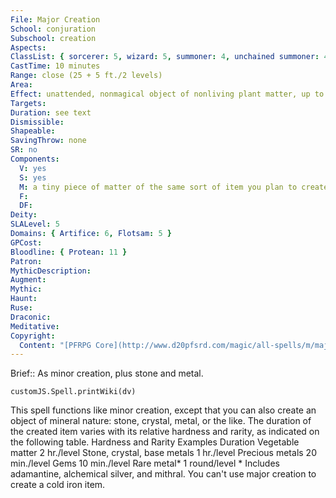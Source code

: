 ```yaml
---
File: Major Creation
School: conjuration
Subschool: creation
Aspects: 
ClassList: { sorcerer: 5, wizard: 5, summoner: 4, unchained summoner: 4, witch: 5, occultist: 4, psychic: 5 }
CastTime: 10 minutes
Range: close (25 + 5 ft./2 levels)
Area: 
Effect: unattended, nonmagical object of nonliving plant matter, up to 1 cu. ft./level
Targets: 
Duration: see text
Dismissible: 
Shapeable: 
SavingThrow: none
SR: no
Components:
  V: yes
  S: yes
  M: a tiny piece of matter of the same sort of item you plan to create with minor creation
  F: 
  DF: 
Deity: 
SLALevel: 5
Domains: { Artifice: 6, Flotsam: 5 }
GPCost: 
Bloodline: { Protean: 11 }
Patron: 
MythicDescription: 
Augment: 
Mythic: 
Haunt: 
Ruse: 
Draconic: 
Meditative: 
Copyright:
  Content: "[PFRPG Core](http://www.d20pfsrd.com/magic/all-spells/m/major-creation)"
---
```

Brief:: As minor creation, plus stone and metal.

```dataviewjs
customJS.Spell.printWiki(dv)
```

This spell functions like minor creation, except that you can also create an object of mineral nature: stone, crystal, metal, or the like. The duration of the created item varies with its relative hardness and rarity, as indicated on the following table. Hardness and Rarity Examples Duration Vegetable matter 2 hr./level Stone, crystal, base metals 1 hr./level Precious metals 20 min./level Gems 10 min./level Rare metal* 1 round/level * Includes adamantine, alchemical silver, and mithral. You can't use major creation to create a cold iron item.
